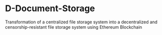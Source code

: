 # D-Document-Storage
Transformation of a centralized file storage system into a decentralized and censorship-resistant file storage system using Ethereum Blockchain
